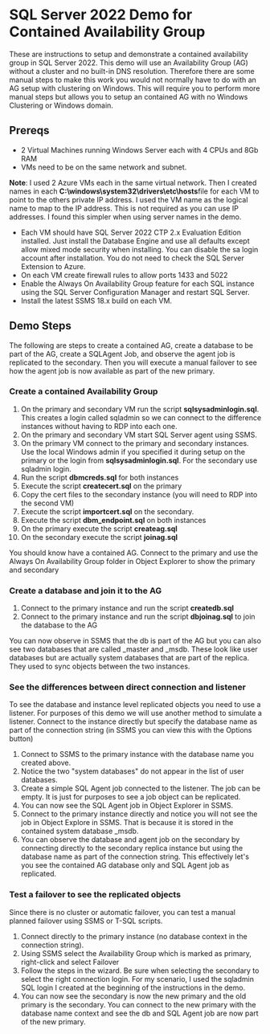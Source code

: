 # SQL Server 2022 Demo for Contained Availability Group

These are instructions to setup and demonstrate a contained availability group in SQL Server 2022. This demo will use an Availability Group (AG) without a cluster and no built-in DNS resolution. Therefore there are some manual steps to make this work you would not normally have to do with an AG setup with clustering on Windows. This will require you to perform more manual steps but allows you to setup an contained AG with no Windows Clustering or Windows domain.

## Prereqs

- 2 Virtual Machines running Windows Server each with 4 CPUs and 8Gb RAM
- VMs need to be on the same network and subnet.

**Note**: I used 2 Azure VMs each in the same virtual network. Then I created names in each **C:\windows\system32\drivers\etc\hosts**file for each VM to point to the others private IP address. I used the VM name as the logical name to map to the IP address. This is not required as you can use IP addresses. I found this simpler when using server names in the demo.

- Each VM should have SQL Server 2022 CTP 2.x Evaluation Edition installed. Just install the Database Engine and use all defaults except allow mixed mode security when installing. You can disable the sa login account after installation. You do not need to check the SQL Server Extension to Azure.
- On each VM create firewall rules to allow ports 1433 and 5022
- Enable the Always On Availability Group feature for each SQL instance using the SQL Server Configuration Manager and restart SQL Server.
- Install the latest SSMS 18.x build on each VM.

## Demo Steps

The following are steps to create a contained AG, create a database to be part of the AG, create a SQLAgent Job, and observe the agent job is replicated to the secondary. Then you will execute a manual failover to see how the agent job is now available as part of the new primary.

### Create a contained Availability Group

1. On the primary and secondary VM run the script **sqlsysadminlogin.sql**. This creates a login called sqladmin so we can connect to the difference instances without having to RDP into each one.
1. On the primary and secondary VM start SQL Server agent using SSMS.
1. On the primary VM connect to the primary and secondary instances. Use the local Windows admin if you specified it during setup on the primary or the login from **sqlsysadminlogin.sql**. For the secondary use sqladmin login.
1. Run the script **dbmcreds.sql** for both instances
1. Execute the script **createcert.sql** on the primary
1. Copy the cert files to the secondary instance (you will need to RDP into the second VM)
1. Execute the script **importcert.sql** on the secondary.
1. Execute the script **dbm_endpoint.sql** on both instances
1. On the primary execute the script **createag.sql**
1. On the secondary execute the script **joinag.sql**

You should know have a contained AG. Connect to the primary and use the Always On Availability Group folder in Object Explorer to show the primary and secondary

### Create a database and join it to the AG

1. Connect to the primary instance and run the script **createdb.sql**
1. Connect to the primary instance and run the script **dbjoinag.sql** to join the database to the AG

You can now observe in SSMS that the db is part of the AG but you can also see two databases that are called <agname>_master and <agname>_msdb. These look like user databases but are actually system databases that are part of the replica. They used to sync objects between the two instances.

### See the differences between direct connection and listener

To see the database and instance level replicated objects you need to use a listener. For purposes of this demo we will use another method to simulate a listener. Connect to the instance directly but specify the database name as part of the connection string (in SSMS you can view this with the Options button)

1. Connect to SSMS to the primary instance with the database name you created above.
1. Notice the two "system databases" do not appear in the list of user databases.
1. Create a simple SQL Agent job connected to the listener. The job can be empty. It is just for purposes to see a job object can be replicated.
1. You can now see the SQL Agent job in Object Explorer in SSMS.
1. Connect to the primary instance directly and notice you will not see the job in Object Explore in SSMS. That is because it is stored in the contained system database <agname>_msdb.
1. You can observe the database and agent job on the secondary by connecting directly to the secondary replica instance but using the database name as part of the connection string. This effectively let's you see the contained AG database only and SQL Agent job as replicated.

### Test a failover to see the replicated objects

Since there is no cluster or automatic failover, you can test a manual planned failover using SSMS or T-SQL scripts.

1. Connect directly to the primary instance (no database context in the connection string). 
1. Using SSMS select the Availability Group which is marked as primary, right-click and select Failover
1. Follow the steps in the wizard. Be sure when selecting the secondary to select the right connection login. For my scenario, I used the sqladmin SQL login I created at the beginning of the instructions in the demo.
1. You can now see the secondary is now the new primary and the old primary is the secondary. You can connect to the new primary with the database name context and see the db and SQL Agent job are now part of the new primary.